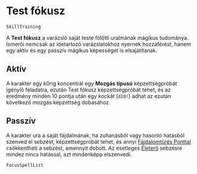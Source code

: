 # Test fókusz

`SkillTraining`

A **Test fókusz** a varázsló saját teste fölötti uralmának mágikus tudománya. Ismerői nemcsak az idetartozó varázslatokhoz nyernek hozzáférést, hanem egy aktív és egy passzív mágikus képességet is elsajátítanak.

## Aktív

A karakter egy k0rig koncentrál egy **Mozgás típusú** képzettségpróbát igénylő feladatra, ezután Test fókusz képzettségpróbát tehet, és az eredmény minden 10 pontja után egy kockát (`d10!`) adhat az ezután következő mozgás képzettség dobásához.

## Passzív

A karakter ura a saját fájdalmának, ha zuhanásból vagy hasonló hatásból szenved el sebzést, képzettségpróbát tehet, és annyi [Fájdalomtűrés Ponttal](character:fp) csökkentheti a sebzést, amennyit dobott. Az esetleges [Életerő](character:ep) sebzésre mindez nincs hatással, azt mindenképp elszenvedi.

`FocusSpellList`